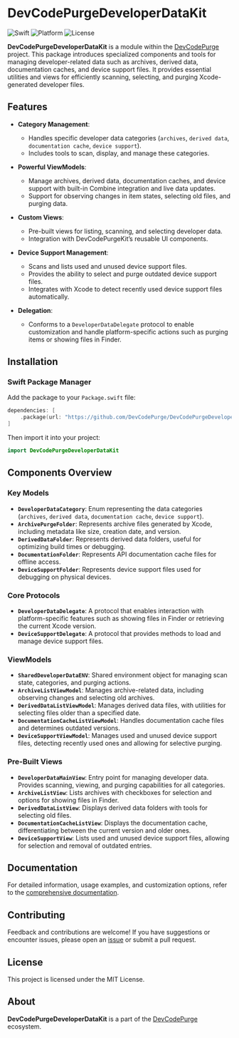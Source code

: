 # DevCodePurgeDeveloperDataKit

![Swift](https://img.shields.io/badge/Swift-5.7-blue)
![Platform](https://img.shields.io/badge/Platform-macOS%2013.0-lightgrey)
![License](https://img.shields.io/badge/License-MIT-green)
<!-- ![Version](https://img.shields.io/github/v/release/DevCodePurge/DevCodePurgeDeveloperDataKit?refresh=true) -->

**DevCodePurgeDeveloperDataKit** is a module within the [DevCodePurge](https://github.com/DevCodePurge) project. This package introduces specialized components and tools for managing developer-related data such as archives, derived data, documentation caches, and device support files. It provides essential utilities and views for efficiently scanning, selecting, and purging Xcode-generated developer files.

## Features

- **Category Management**: 
  - Handles specific developer data categories (`archives`, `derived data`, `documentation cache`, `device support`).
  - Includes tools to scan, display, and manage these categories.

- **Powerful ViewModels**: 
  - Manage archives, derived data, documentation caches, and device support with built-in Combine integration and live data updates.
  - Support for observing changes in item states, selecting old files, and purging data.

- **Custom Views**: 
  - Pre-built views for listing, scanning, and selecting developer data.
  - Integration with DevCodePurgeKit’s reusable UI components.

- **Device Support Management**:
  - Scans and lists used and unused device support files.
  - Provides the ability to select and purge outdated device support files.
  - Integrates with Xcode to detect recently used device support files automatically.

- **Delegation**:
  - Conforms to a `DeveloperDataDelegate` protocol to enable customization and handle platform-specific actions such as purging items or showing files in Finder.

## Installation

### Swift Package Manager

Add the package to your `Package.swift` file:

```swift
dependencies: [
    .package(url: "https://github.com/DevCodePurge/DevCodePurgeDeveloperDataKit", branch: "main")
]
```

Then import it into your project:

```swift
import DevCodePurgeDeveloperDataKit
```

## Components Overview

### Key Models
- **`DeveloperDataCategory`**: Enum representing the data categories (`archives`, `derived data`, `documentation cache`, `device support`).
- **`ArchivePurgeFolder`**: Represents archive files generated by Xcode, including metadata like size, creation date, and version.
- **`DerivedDataFolder`**: Represents derived data folders, useful for optimizing build times or debugging.
- **`DocumentationFolder`**: Represents API documentation cache files for offline access.
- **`DeviceSupportFolder`**: Represents device support files used for debugging on physical devices.

### Core Protocols
- **`DeveloperDataDelegate`**: A protocol that enables interaction with platform-specific features such as showing files in Finder or retrieving the current Xcode version.
- **`DeviceSupportDelegate`**: A protocol that provides methods to load and manage device support files.

### ViewModels
- **`SharedDeveloperDataENV`**: Shared environment object for managing scan state, categories, and purging actions.
- **`ArchiveListViewModel`**: Manages archive-related data, including observing changes and selecting old archives.
- **`DerivedDataListViewModel`**: Manages derived data files, with utilities for selecting files older than a specified date.
- **`DocumentationCacheListViewModel`**: Handles documentation cache files and determines outdated versions.
- **`DeviceSupportViewModel`**: Manages used and unused device support files, detecting recently used ones and allowing for selective purging.

### Pre-Built Views
- **`DeveloperDataMainView`**: Entry point for managing developer data. Provides scanning, viewing, and purging capabilities for all categories.
- **`ArchiveListView`**: Lists archives with checkboxes for selection and options for showing files in Finder.
- **`DerivedDataListView`**: Displays derived data folders with tools for selecting old files.
- **`DocumentationCacheListView`**: Displays the documentation cache, differentiating between the current version and older ones.
- **`DeviceSupportView`**: Lists used and unused device support files, allowing for selection and removal of outdated entries.

## Documentation

For detailed information, usage examples, and customization options, refer to the [comprehensive documentation](docs/DevCodePurgeDeveloperDataKit_Documentation.md).

## Contributing

Feedback and contributions are welcome! If you have suggestions or encounter issues, please open an [issue](https://github.com/DevCodePurge/DevCodePurgeDeveloperDataKit/issues/new?template=Blank+issue) or submit a pull request.

## License

This project is licensed under the MIT License.

## About

**DevCodePurgeDeveloperDataKit** is a part of the [DevCodePurge](https://github.com/DevCodePurge) ecosystem.
